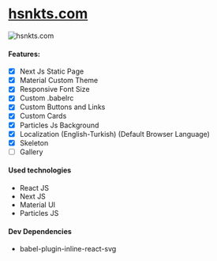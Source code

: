 # [hsnkts.com](https://hsnkts.now.sh/)

![hsnkts.com](https://i.ibb.co/qC7PXX9/hasan.png)

#### Features:

- [x] Next Js Static Page
- [x] Material Custom Theme
- [x] Responsive Font Size
- [x] Custom .babelrc
- [x] Custom Buttons and Links
- [x] Custom Cards
- [x] Particles Js Background
- [x] Localization (English-Turkish) (Default Browser Language)
- [x] Skeleton
- [ ] Gallery

#### Used technologies

- React JS
- Next JS
- Material UI
- Particles JS

#### Dev Dependencies

- babel-plugin-inline-react-svg
